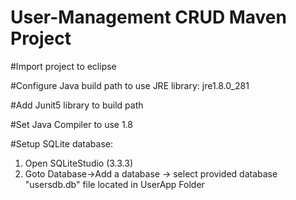 # User-Management CRUD Maven Project


#Import project to eclipse

#Configure Java build path to use JRE library: jre1.8.0_281

#Add Junit5 library to build path

#Set Java Compiler to use 1.8

#Setup SQLite database:
1) Open SQLiteStudio (3.3.3)
2) Goto Database->Add a database -> select provided database "usersdb.db" file located in UserApp Folder
